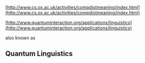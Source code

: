 [http://www.cs.ox.ac.uk/activities/compdistmeaning/index.html](http://www.cs.ox.ac.uk/activities/compdistmeaning/index.html)

[http://www.quantuminteraction.org/applications/linguistics](http://www.quantuminteraction.org/applications/linguistics)

also known as
## Quantum Linguistics
